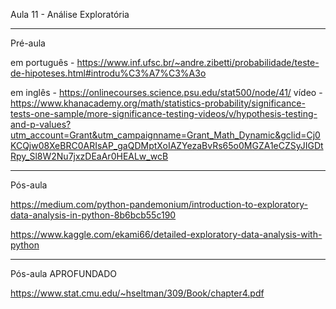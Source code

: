 ﻿Aula 11 -  Análise Exploratória
______________________________
Pré-aula

em português - https://www.inf.ufsc.br/~andre.zibetti/probabilidade/teste-de-hipoteses.html#introdu%C3%A7%C3%A3o


em inglês - https://onlinecourses.science.psu.edu/stat500/node/41/
vídeo 
	  - https://www.khanacademy.org/math/statistics-probability/significance-tests-one-sample/more-significance-testing-videos/v/hypothesis-testing-and-p-values?utm_account=Grant&utm_campaignname=Grant_Math_Dynamic&gclid=Cj0KCQjw08XeBRC0ARIsAP_gaQDMptXoIAZYezaBvRs65o0MGZA1eCZSyJIGDtRpy_Sl8W2Nu7jxzDEaAr0HEALw_wcB

______________________________
Pós-aula

https://medium.com/python-pandemonium/introduction-to-exploratory-data-analysis-in-python-8b6bcb55c190


https://www.kaggle.com/ekami66/detailed-exploratory-data-analysis-with-python


______________________________

Pós-aula APROFUNDADO

https://www.stat.cmu.edu/~hseltman/309/Book/chapter4.pdf
